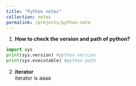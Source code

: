 ```yaml
---
title: "Python notes"
collection: notes
permalink: /projects/python-note
---
```


  1. <b>How to check the version and path of python?</b><br/>
~~~ python
import sys
print(sys.version) #python version
print(sys.executable) #python path
~~~
  2. <b>iterator</b><br/>
      iterator is aaaa
 
